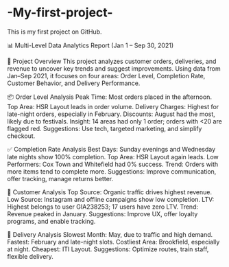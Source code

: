 # -My-first-project-
This is my first project on GitHub.

📊 Multi-Level Data Analytics Report (Jan 1 – Sep 30, 2021)

📝 Project Overview
This project analyzes customer orders, deliveries, and revenue to uncover key trends and suggest improvements. Using data from Jan–Sep 2021, it focuses on four areas: Order Level, Completion Rate, Customer Behavior, and Delivery Performance.

📦 Order Level Analysis
Peak Time: Most orders placed in the afternoon.
Top Area: HSR Layout leads in order volume.
Delivery Charges: Highest for late-night orders, especially in February.
Discounts: August had the most, likely due to festivals.
Insight: 14 areas had only 1 order; orders with <20 are flagged red.
Suggestions: Use tech, targeted marketing, and simplify checkout.

✅ Completion Rate Analysis
Best Days: Sunday evenings and Wednesday late nights show 100% completion.
Top Area: HSR Layout again leads.
Low Performers: Cox Town and Whitefield had 0% success.
Trend: Orders with more items tend to complete more.
Suggestions: Improve communication, offer tracking, manage returns better.

👥 Customer Analysis
Top Source: Organic traffic drives highest revenue.
Low Source: Instagram and offline campaigns show low completion.
LTV: Highest belongs to user GIA238253; 17 users have zero LTV.
Trend: Revenue peaked in January.
Suggestions: Improve UX, offer loyalty programs, and enable tracking.

🚚 Delivery Analysis
Slowest Month: May, due to traffic and high demand.
Fastest: February and late-night slots.
Costliest Area: Brookfield, especially at night.
Cheapest: ITI Layout.
Suggestions: Optimize routes, train staff, flexible delivery.

